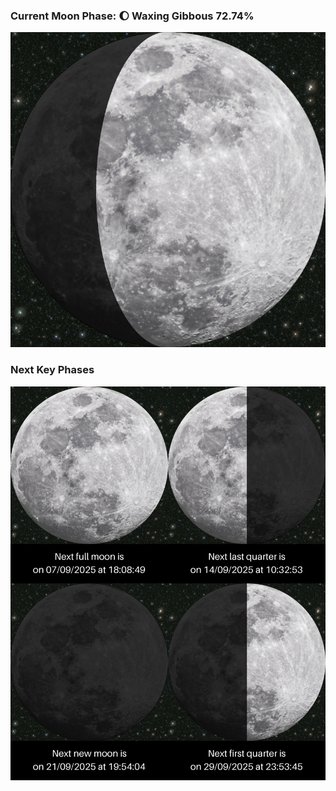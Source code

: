 ### Current Moon Phase: 🌔 Waxing Gibbous 72.74%
![Moon Phase](moonphase.png)
### Next Key Phases
![Gallery](gallery.png)